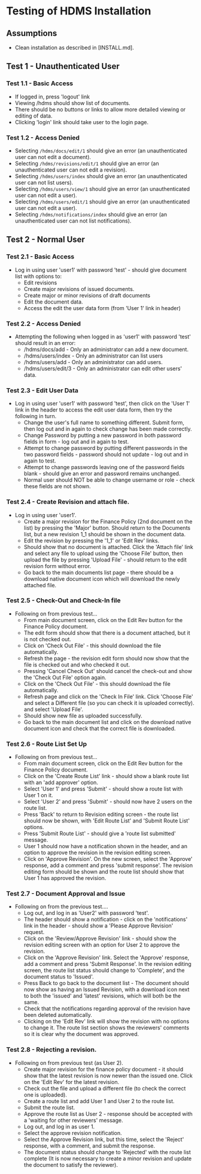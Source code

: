 # Testing of HDMS Installation

## Assumptions
* Clean installation as described in [INSTALL.md].

## Test 1 - Unauthenticated User

### Test 1.1 - Basic Access
* If logged in, press 'logout' link
* Viewing /hdms should show list of documents.   
* There should be no buttons or links to allow more detailed viewing or editing of data.
* Clicking 'login' link should take user to the login page.

### Test 1.2 - Access Denied
* Selecting `/hdms/docs/edit/1` should give an error (an unauthenticated user can not edit a document).
* Selecting `/hdms/revisions/edit/1` should give an error (an unauthenticated user can not edit a revision).
* Selecting `/hdms/users/index` should give an error (an unauthenticated user can not list users).
* Selecting `/hdms/users/view/1` should give an error (an unauthenticated user can not edit a user).
* Selecting `/hdms/users/edit/1` should give an error (an unauthenticated user can not edit a user).
* Selecting `/hdms/notifications/index` should give an error (an unauthenticated user can not list notifications).

## Test 2 - Normal User
### Test 2.1 - Basic Access
* Log in using user 'user1' with password 'test' - should give document list with options to: 
  * Edit revisions
  * Create major revisions of issued documents.
  * Create major or minor revisions of draft documents
  * Edit the document data.
  * Access the edit the user data form (from 'User 1' link in header)
  
### Test 2.2 - Access Denied
* Attempting the following when logged in as 'user1' with password 'test' should
result in an error:
  * /hdms/docs/add - Only an administrator can add a new document.
  * /hdms/users/index - Only an administrator can list users
  * /hdms/users/add - Only an administrator can add users.
  * /hdms/users/edit/3 - Only an administrator can edit other users' data.

### Test 2.3 - Edit User Data
* Log in using user 'user1' with password 'test', then click on the 'User 1' link in the header to access the edit user data form, then try the following in turn.
  * Change the user's full name to something different.  Submit form, then log out and in again to check change has been made correctly.
  * Change Password by putting a new password in both password fields in form - log out and in again to test.
  * Attempt to change password by putting different passwords in the two password fields - password should not update - log out and in again to test.
  * Attempt to change passwords leaving one of the password fields blank - should give an error and password remains unchanged.
  * Normal user should NOT be able to change username or role - check these fields are not shown.


### Test 2.4 - Create Revision and attach file.
* Log in using user 'user1'.
  * Create a major revision for the Finance Policy (2nd document on the list) by pressing the 'Major' button.   Should return to the Documents list, but a new revision 1_1 should be shown in the document data.
  * Edit the revision by pressing the '1_1' or 'Edit Rev' links.
  * Should show that no document is attached.   Click the 'Attach file' link and select any file to upload using the 'Choose File' button, then upload the file by pressing 'Upload File' - should return to the edit revision form without error.
  * Go back to the main documents list page - there should be a download native document icon which will download the newly attached file.

### Test 2.5 - Check-Out and Check-In file
* Following on from previous test...
  * From main document screen, click on the Edit Rev button for the Finance Policy document.
  * The edit form should show that there is a document attached, but it is not
checked out.
  * Click on 'Check Out File' - this should download the file automatically.
  * Refresh the page - the revision edit form should now show that the file is checked out and who checked it out.
  * Pressing 'Cancel Check Out' should cancel the check-out and show the 'Check Out File' option again.
  * Click on the 'Check Out File' - this should download the file automatically.
  * Refresh page and click on the 'Check In File' link.   Click 'Choose File' and select a Different file (so you can check it is uploaded correctly). and select 'Upload File'.
  * Should show new file as uploaded successfully.
  * Go back to the main document list and click on the download native document icon and check that the correct file is downloaded.

### Test 2.6 - Route List Set Up
* Following on from previous test...
  * From main document screen, click on the Edit Rev button for the Finance Policy document.
  * Click on the 'Create Route List' link - should show a blank route list with an 'add approver' option.
  * Select 'User 1' and press 'Submit' - should show a route list with User 1 on it.
  * Select 'User 2' and press 'Submit' - should now have 2 users on the route list.
  * Press 'Back' to return to Revision editing screen - the route list should now be shown, with 'Edit Route List' and 'Submit Route List' options.
  * Press 'Submit Route List' - should give a 'route list submitted' message.
  * User 1 should now have a notification shown in the header, and an option to approve the revision in the revision editing screen.
  * Click on 'Approve Revision'.   On the new screen, select the 'Approve' response, add a comment and press 'submit response'.   The revision editing form should be shown and the route list should show that User 1 has approved the revision.

### Test 2.7 - Document Approval and Issue
* Following on from the previous test....
  * Log out, and log in as 'User2' with password 'test'.
  * The header should show a notification - click on the 'notifications' link in the header - should show a 'Please Approve Revision' request.
  * Click on the 'Review/Approve Revision' link - should show the revision editing screen with an option for User 2 to approve the revision.
  * Click on the 'Approve Revision' link.  Select the 'Approve' response, add a comment and press 'Submit Response'.   In the revision editing screen, the route list status should change to 'Complete', and the document status to 'Issued'.
  * Press Back to go back to the document list - The document should now show as having an Issued Revision, with a download icon next to both the 'issued' and 'latest' revisions, which will both be the same.
  * Check that the notifications regarding approval of the revision have been deleted automatically.
  * Clicking on the 'Edit Rev' link will show the revision with no options to change it.   The route list section shows the reviewers' comments so it is clear why the document was approved.

### Test 2.8 - Rejecting a revision.
* Following on from previous test (as User 2).
  * Create major revision for the finance policy document - it should show that the latest revision is now newer than the issued one.   Click on the 'Edit Rev' for the latest revision.
  * Check out the file and upload a different file (to check the correct one is uploaded).
  * Create a route list and add User 1 and User 2 to the route list.
  * Submit the route list.
  * Approve the route list as User 2 - response should be accepted with a 'waiting for other reviewers' message.
  * Log out, and log in as user 1.
  * Select the approve revision notification.
  * Select the Approve Revision link, but this time, select the 'Reject' response, with a comment, and submit the response.
  * The document status should change to 'Rejected' with the route list complete (It is now necessary to create a minor revision and update the document to satisfy the reviewer).

